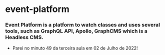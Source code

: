# event-platform

### Event Platform is a platform to watch classes and uses several tools, such as GraphQL API, Apollo, GraphCMS which is a Headless CMS.

- Parei no minuto 49 da terceira aula em 02 de Julho de 2022!